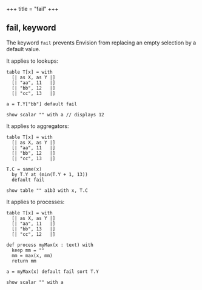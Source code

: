 +++
title = "fail"
+++

## fail, keyword

The keyword `fail` prevents Envision from replacing an empty selection by a default value.

It applies to lookups:

```envision
table T[x] = with
  [| as X, as Y |]
  [| "aa", 11   |]
  [| "bb", 12   |]
  [| "cc", 13   |]

a = T.Y["bb"] default fail

show scalar "" with a // displays 12
```

It applies to aggregators:

```envision
table T[x] = with
  [| as X, as Y |]
  [| "aa", 11   |]
  [| "bb", 12   |]
  [| "cc", 13   |]

T.C = same(x) 
  by T.Y at (min(T.Y + 1, 13))
  default fail

show table "" a1b3 with x, T.C
```

It applies to processes:

```envision
table T[x] = with
  [| as X, as Y |]
  [| "aa", 11   |]
  [| "bb", 13   |]
  [| "cc", 12   |]

def process myMax(x : text) with
  keep mm = ""
  mm = max(x, mm)
  return mm

a = myMax(x) default fail sort T.Y

show scalar "" with a
```
